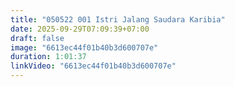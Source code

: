 ```yaml
---
title: "050522 001 Istri Jalang Saudara Karibia"
date: 2025-09-29T07:09:39+07:00
draft: false
image: "6613ec44f01b40b3d600707e"
duration: 1:01:37
linkVideo: "6613ec44f01b40b3d600707e"
---
```

